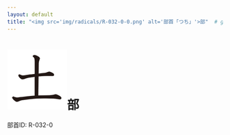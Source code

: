 ```yaml
---
layout: default
title: "<img src='img/radicals/R-032-0-0.png' alt='部首「つち」'>部"  # glyphをタイトルに使用
---
```


# <img src='img/radicals/R-032-0-0.png' alt='部首「つち」'>部
部首ID: R-032-0
